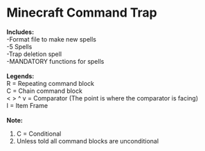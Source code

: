 # Minecraft Command Trap
**Includes:**\
-Format file to make new spells\
-5 Spells\
-Trap deletion spell\
-MANDATORY functions for spells\
\
**Legends:**\
R = Repeating command block\
C = Chain command block\
< > ^ v = Comparator (The point is where the comparator is facing)\
I = Item Frame\
\
**Note:**
1. C = Conditional
2. Unless told all command blocks are unconditional
